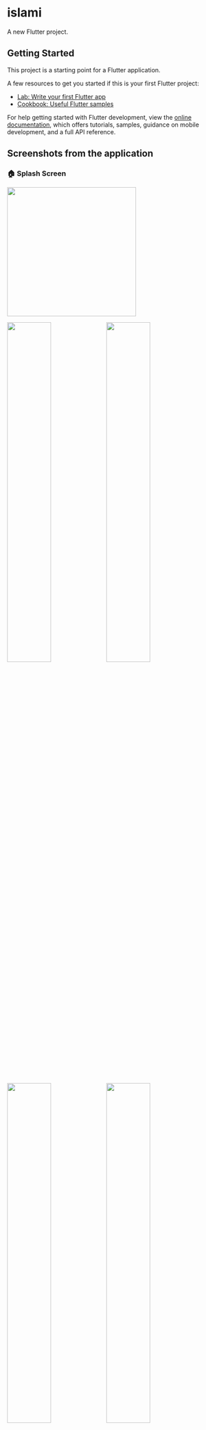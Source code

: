 # islami

A new Flutter project.

## Getting Started

This project is a starting point for a Flutter application.

A few resources to get you started if this is your first Flutter project:

- [Lab: Write your first Flutter app](https://docs.flutter.dev/get-started/codelab)
- [Cookbook: Useful Flutter samples](https://docs.flutter.dev/cookbook)

For help getting started with Flutter development, view the
[online documentation](https://docs.flutter.dev/), which offers tutorials,
samples, guidance on mobile development, and a full API reference.

## Screenshots from the application

<h3>🏠 Splash Screen</h3>
<img src="appImages/1.jpg" width="300"/>

<p float="left">
  <img src="appImages/1.jpg" width="45%" />
  <img src="appImages/2.jpg" width="45%" />
</p>

<p float="left">
  <img src="appImages/3.jpg" width="45%" />
  <img src="appImages/4.jpg" width="45%" />
</p>

<h4>📖 Quran Screen</h4>
<img src="appImages/3.jpg" width="300"/>
<p>دي الشاشة اللي بيظهر فيها محتوى سور القرآن الكريم مع التنسيق</p>



### First Image
[Splash Screen](appImages/1.jpg)

### Second Image
![Sura's Name](appImages/2.jpg)

### Third Image
![Quran Screen](appImages/3.jpg)

### Fourth Image
![Ahadeth's Name](appImages/4.jpg)

### Fifth Image
![Sebha](appImages/5.jpg)

### Sixth Image - It connected with API 
![Radio](appImages/6.jpg)

### Seventh Image
![Settings](appImages/7.jpg)

### Eighth Image
![Settings in dark mode](appImages/8.jpg)
